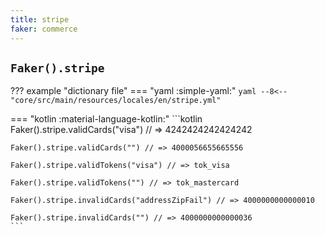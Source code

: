 ```yaml
---
title: stripe
faker: commerce
---
```


## `Faker().stripe`

??? example "dictionary file"
    === "yaml :simple-yaml:"
        ```yaml
        --8<-- "core/src/main/resources/locales/en/stripe.yml"
        ```

=== "kotlin :material-language-kotlin:"
    ```kotlin
    Faker().stripe.validCards("visa") // => 4242424242424242

    Faker().stripe.validCards("") // => 4000056655665556

    Faker().stripe.validTokens("visa") // => tok_visa

    Faker().stripe.validTokens("") // => tok_mastercard

    Faker().stripe.invalidCards("addressZipFail") // => 4000000000000010

    Faker().stripe.invalidCards("") // => 4000000000000036
    ```
